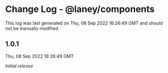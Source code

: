 # Change Log - @laney/components

This log was last generated on Thu, 08 Sep 2022 16:26:49 GMT and should not be manually modified.

## 1.0.1
Thu, 08 Sep 2022 16:26:49 GMT

_Initial release_

